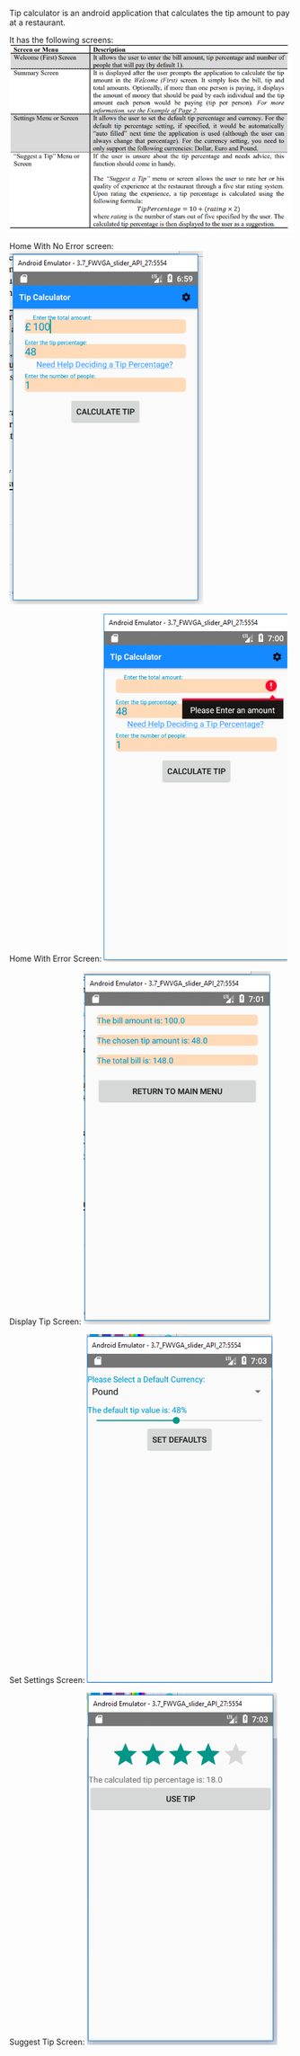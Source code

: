 Tip calculator is an android application that calculates the tip amount to pay at a restaurant.

It has the following screens:
<img src="./classscreenshot.png"/>

Home With No Error screen:
<img src="./homeNoError.png"/>

Home With Error Screen:
<img src="./homeError.png"/>

Display Tip Screen:
<img src="./displayTipScreen.png"/>

Set Settings Screen:
<img src="./setSettings.png"/>

Suggest Tip Screen:
<img src="./suggestTip.png"/>